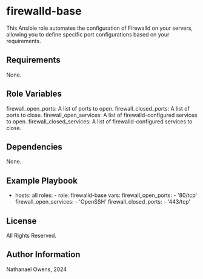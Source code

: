firewalld-base
=========

This Ansible role automates the configuration of Firewalld on your servers, allowing you to define specific port configurations based on your requirements.

Requirements
------------

None.

Role Variables
--------------

firewall_open_ports: A list of ports to open.
firewall_closed_ports: A list of ports to close.
firewall_open_services: A list of firewalld-configured services to open.
firewall_closed_services: A list of firewalld-configured services to close.

Dependencies
------------

None.

Example Playbook
----------------

- hosts: all
  roles:
      - role: firewalld-base
        vars:
          firewall_open_ports:
            - '80/tcp'
          firewall_open_services:
            - 'OpenSSH'
          firewall_closed_ports:
            - '443/tcp'

License
-------

All Rights Reserved.

Author Information
------------------

Nathanael Owens, 2024
